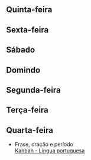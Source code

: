 ## Quinta-feira

## Sexta-feira

## Sábado

## Domindo

## Segunda-feira

## Terça-feira

## Quarta-feira
- Frase, oração e período  
  [Kanban - Língua portuguesa](/Se%C3%A7%C3%B5es%2FDisciplinas%2FLinguagens%2FL%C3%ADngua%20Portuguesa/Kanban%20-%20L%C3%ADngua%20portuguesa.kanban.md)